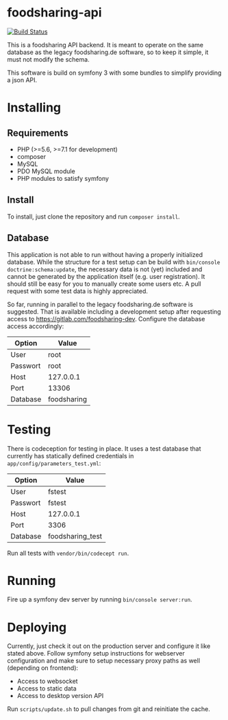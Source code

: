 # foodsharing-api

[![Build Status](https://travis-ci.org/foodsharing-dev/foodsharing-api.svg?branch=master)](https://travis-ci.org/foodsharing-dev/foodsharing-api)

This is a foodsharing API backend. It is meant to operate on the same database as the legacy foodsharing.de software, so to keep it simple, it must not modify the schema.

This software is build on symfony 3 with some bundles to simplify providing a json API.

# Installing

## Requirements

* PHP (>=5.6, >=7.1 for development)
* composer
* MySQL
* PDO MySQL module
* PHP modules to satisfy symfony

## Install

To install, just clone the repository and run `composer install`.

## Database

This application is not able to run without having a properly initialized database. While the structure for a test setup can be build with `bin/console doctrine:schema:update`, the necessary data is not (yet) included and cannot be generated by the application itself (e.g. user registration). It should still be easy for you to manually create some users etc.
A pull request with some test data is highly appreciated.

So far, running in parallel to the legacy foodsharing.de software is suggested. That is available including a development setup after requesting access to https://gitlab.com/foodsharing-dev.
Configure the database access accordingly:

|Option|Value|
|----|----|
|User|root|
|Passwort|root|
|Host|127.0.0.1|
|Port|13306|
|Database|foodsharing|

# Testing

There is codeception for testing in place. It uses a test database that currently has statically defined credentials in `app/config/parameters_test.yml`:

|Option|Value|
|----|----|
|User|fstest|
|Passwort|fstest|
|Host|127.0.0.1|
|Port|3306|
|Database|foodsharing_test|

Run all tests with `vendor/bin/codecept run`.


# Running

Fire up a symfony dev server by running `bin/console server:run`.

# Deploying

Currently, just check it out on the production server and configure it like stated above.
Follow symfony setup instructions for webserver configuration and make sure to setup necessary proxy paths as well (depending on frontend):

 * Access to websocket
 * Access to static data
 * Access to desktop version API

Run `scripts/update.sh` to pull changes from git and reinitiate the cache.
